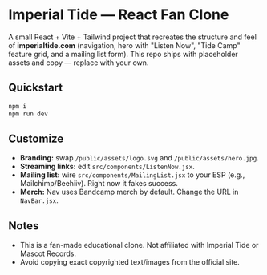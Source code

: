 # Imperial Tide — React Fan Clone

A small React + Vite + Tailwind project that recreates the structure and feel of **imperialtide.com** (navigation, hero with "Listen Now", "Tide Camp" feature grid, and a mailing list form). This repo ships with placeholder assets and copy — replace with your own.

## Quickstart
```bash
npm i
npm run dev
```

## Customize
- **Branding:** swap `/public/assets/logo.svg` and `/public/assets/hero.jpg`.
- **Streaming links:** edit `src/components/ListenNow.jsx`.
- **Mailing list:** wire `src/components/MailingList.jsx` to your ESP (e.g., Mailchimp/Beehiiv). Right now it fakes success.
- **Merch:** Nav uses Bandcamp merch by default. Change the URL in `NavBar.jsx`.

## Notes
- This is a fan-made educational clone. Not affiliated with Imperial Tide or Mascot Records.
- Avoid copying exact copyrighted text/images from the official site.
